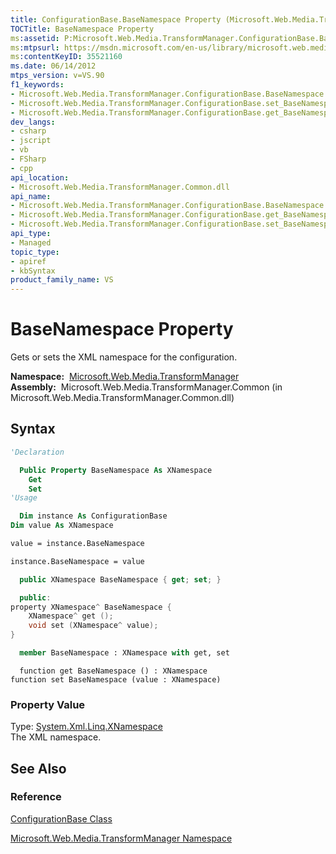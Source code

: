 ```yaml
---
title: ConfigurationBase.BaseNamespace Property (Microsoft.Web.Media.TransformManager)
TOCTitle: BaseNamespace Property
ms:assetid: P:Microsoft.Web.Media.TransformManager.ConfigurationBase.BaseNamespace
ms:mtpsurl: https://msdn.microsoft.com/en-us/library/microsoft.web.media.transformmanager.configurationbase.basenamespace(v=VS.90)
ms:contentKeyID: 35521160
ms.date: 06/14/2012
mtps_version: v=VS.90
f1_keywords:
- Microsoft.Web.Media.TransformManager.ConfigurationBase.BaseNamespace
- Microsoft.Web.Media.TransformManager.ConfigurationBase.set_BaseNamespace
- Microsoft.Web.Media.TransformManager.ConfigurationBase.get_BaseNamespace
dev_langs:
- csharp
- jscript
- vb
- FSharp
- cpp
api_location:
- Microsoft.Web.Media.TransformManager.Common.dll
api_name:
- Microsoft.Web.Media.TransformManager.ConfigurationBase.BaseNamespace
- Microsoft.Web.Media.TransformManager.ConfigurationBase.get_BaseNamespace
- Microsoft.Web.Media.TransformManager.ConfigurationBase.set_BaseNamespace
api_type:
- Managed
topic_type:
- apiref
- kbSyntax
product_family_name: VS
---
```


# BaseNamespace Property

Gets or sets the XML namespace for the configuration.

**Namespace:**  [Microsoft.Web.Media.TransformManager](microsoft-web-media-transformmanager-namespace.md)  
**Assembly:**  Microsoft.Web.Media.TransformManager.Common (in Microsoft.Web.Media.TransformManager.Common.dll)

## Syntax

```vb
'Declaration

  Public Property BaseNamespace As XNamespace
    Get
    Set
'Usage

  Dim instance As ConfigurationBase
Dim value As XNamespace

value = instance.BaseNamespace

instance.BaseNamespace = value
```

```csharp
  public XNamespace BaseNamespace { get; set; }
```

```cpp
  public:
property XNamespace^ BaseNamespace {
    XNamespace^ get ();
    void set (XNamespace^ value);
}
```

``` fsharp
  member BaseNamespace : XNamespace with get, set
```

```jscript
  function get BaseNamespace () : XNamespace
function set BaseNamespace (value : XNamespace)
```

### Property Value

Type: [System.Xml.Linq.XNamespace](https://msdn.microsoft.com/library/bb291898)  
The XML namespace.  

## See Also

### Reference

[ConfigurationBase Class](configurationbase-class-microsoft-web-media-transformmanager.md)

[Microsoft.Web.Media.TransformManager Namespace](microsoft-web-media-transformmanager-namespace.md)

